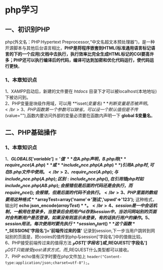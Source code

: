 # php学习
## 一、初识别PHP
php(外文名：PHP:Hypertext Preprocessor,“中文名超文本预处理器”)，是一种开源脚本与其他后台语言相比，**PHP是将程序嵌套到HTML(标准通用语言标记语言的下的一个应用)文档中去执行，执行效率比完全生成HTML标记的CGI要高许多；PHP还可以执行编译后的代码，编译可达到加密和优化代码运行，使代码运行更快**。
### 1、本章知识点
1、XAMPP启动后，新建的文件要在 _htdocs_ 目录下才可以被localhost(本地地址)下被访问到。</br>
2、PHP变量是块级作用域，可以用 **isset($变量名)** 判断变量是否被声明。</br>
3、PHP函数第一个参数可以缺省，可以设一个默认值但是不传($value=""),函数内要访问外部的变量必须要在函数内声明一下 **global $变量名**。</br>
## 二、PHP基础操作
### 1、本章知识点
1、**$GLOBALS['variable']='值'** 在A.php声明，B.php用( **require_once(A.php)** 或 **include_once.php(A.php)** )引用A.php时,可在B.php文件中使用。</br>
2、require_once(A.php);与include_once.php(A.php);区别:include_once.php(),在引用错php时如include_once.php(AB.php);会报错但是后面的代码还是会执行，而require_once();会报错，但是后面的代码不会执行。</br>
3、PHP里面的数组要用这种格式 **$arrayTest=array('name'=>'测试','upwd'=>'123');** 这种格式，输出时 **echo json_encode($arrayTest)** 。</br>
4、session是一中会话机制，一般用在登录多，当登录后会把用户id存到session中，当访问网站别的页面时会判断用户是否登录，如果没有则显示未登录，有的话执行用户的操作。
5、session用法，每次使用时要先 执行**session_start()** 这个函数 **$_SESSION['字段名']='前端传过来的值'** 记录到session,下一步当用户跳转到网站别的页面是，把cooies的值传到php与session['字段名']中的值做比较。<br>
6、PHP接受前端传过来的值得方法 **$_POST['字段名']或$_REQUEST['字段名']** $_POST只能接受post请求方式，而$_REQUEST什么类型都可以接收。</br>
7、PHP echo值有汉字时要在php文件加上 `header("Content-type:application/json;charset=utf-8");`。</br>
